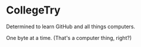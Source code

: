 # CollegeTry

Determined to learn GitHub and all things computers. 

One byte at a time. 
(That's a computer thing, right?)


